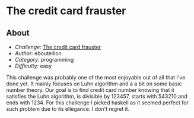 # The credit card frauster

## About

- _Challenge:_ [The credit card frauster](https://ctflearn.com/challenge/970)
- _Author:_ ebouteillon
- _Category:_ programming
- _Difficulty:_ easy

This challenge was probably one of the most enjoyable out of all that I've done yet. It mainly focuses on Luhn algorithm and a a bit on some basic number theory.
Our goal is to find credit card number knowing that it satisfies the Luhn algorithm, is divisible by 123457, starts with 543210 and ends with 1234.
For this challenge I picked haskell as it seemed perfect for such problem due to its ellegance. I don't regret it.

 
